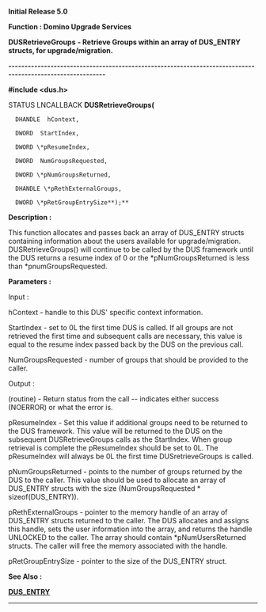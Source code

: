 




<!--
 /\* Font Definitions \*/
 @font-face
 {font-family:Helv;
 panose-1:2 11 6 4 2 2 2 3 2 4;}
@font-face
 {font-family:"Cambria Math";
 panose-1:2 4 5 3 5 4 6 3 2 4;}
 /\* Style Definitions \*/
 p.MsoNormal, li.MsoNormal, div.MsoNormal
 {margin-top:0cm;
 margin-right:0cm;
 margin-bottom:8.0pt;
 margin-left:0cm;
 line-height:107%;
 font-size:11.0pt;
 font-family:"Calibri",sans-serif;}
.MsoChpDefault
 {font-size:11.0pt;}
.MsoPapDefault
 {margin-bottom:8.0pt;
 line-height:107%;}
 /\* Page Definitions \*/
 @page WordSection1
 {size:612.0pt 792.0pt;
 margin:72.0pt 72.0pt 72.0pt 72.0pt;}
div.WordSection1
 {page:WordSection1;}
-->




**Initial Release 5.0**



**Function : Domino Upgrade Services**



**DUSRetrieveGroups** **- Retrieve
Groups within an array of DUS\_ENTRY structs, for upgrade/migration.**


**----------------------------------------------------------------------------------------------------------**



**#include <dus.h>**



STATUS
LNCALLBACK **DUSRetrieveGroups(**  

      DHANDLE  hContext,  

      DWORD  StartIndex,  

      DWORD \*pResumeIndex,  

      DWORD  NumGroupsRequested,  

      DWORD \*pNumGroupsReturned,  

      DHANDLE \*pRethExternalGroups,  

      DWORD \*pRetGroupEntrySize**);**



**Description :**



This
function allocates and passes back an array of DUS\_ENTRY structs containing
information about the users available for upgrade/migration.  DUSRetrieveGroups()
will continue to be called by the DUS framework until the DUS returns a resume
index of 0 or the \*pNumGroupsReturned is less than \*pnumGroupsRequested.


 


**Parameters :**



Input :  

hContext  -  handle to this DUS' specific context information.  

  

StartIndex  -  set to 0L the first time DUS is called.  If all groups are not
retrieved the first time and subsequent calls are necessary, this value is
equal to the resume index passed back by the DUS on the previous call.  

  

NumGroupsRequested  -  number of groups that should be provided to the caller.  

  




Output :  

(routine)  -  Return status from the call -- indicates either success (NOERROR)
or what the error is.  

  

  

pResumeIndex  -  Set this value if additional groups need to be returned to the
DUS framework.  This value will be returned to the DUS on the subsequent
DUSRetrieveGroups calls as the StartIndex.  When group retrieval is complete
the pResumeIndex should be set to 0L.  The pResumeIndex will always be 0L the
first time DUSretrieveGroups is called.  

  

pNumGroupsReturned  -  points to the number of groups returned by the DUS to
the caller.  This value should be used to allocate an array of DUS\_ENTRY
structs with the size (NumGroupsRequested \*  sizeof(DUS\_ENTRY)).  

  

pRethExternalGroups  -  pointer to the memory handle of an array of DUS\_ENTRY
structs returned to the caller.  The DUS allocates and assigns this handle,
sets the user information into the array, and returns the handle UNLOCKED to the
caller.  The array should contain \*pNumUsersReturned structs.  The caller will
free the memory associated with the handle.  

  

pRetGroupEntrySize  -  pointer to the size of the DUS\_ENTRY struct.  

  




 **See Also :**


**[DUS\_ENTRY](notes:///852584E300582C9D/61FD4E9848264AD28525620B006BA8BD/5F9A465FD5C9537F482573FB00322DAB)**



----------------------------------------------------------------------------------------------------------


 





